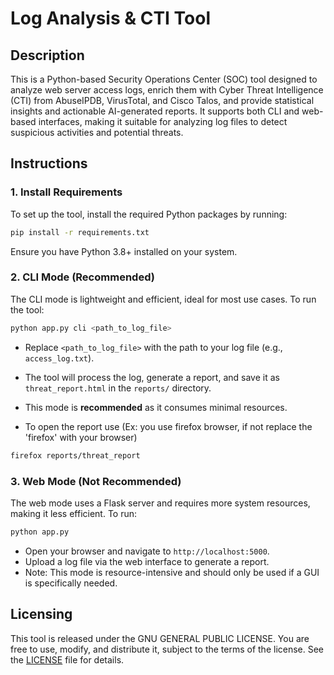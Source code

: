 # Log Analysis & CTI Tool

## Description

This is a Python-based Security Operations Center (SOC) tool designed to analyze web server access logs, enrich them with Cyber Threat Intelligence (CTI) from AbuseIPDB, VirusTotal, and Cisco Talos, and provide statistical insights and actionable AI-generated reports. It supports both CLI and web-based interfaces, making it suitable for analyzing log files to detect suspicious activities and potential threats.

## Instructions

### 1. Install Requirements

To set up the tool, install the required Python packages by running:

```bash
pip install -r requirements.txt
```

Ensure you have Python 3.8+ installed on your system.

### 2. CLI Mode (Recommended)

The CLI mode is lightweight and efficient, ideal for most use cases. To run the tool:

```bash
python app.py cli <path_to_log_file>
```

- Replace `<path_to_log_file>` with the path to your log file (e.g., `access_log.txt`).
- The tool will process the log, generate a report, and save it as `threat_report.html` in the `reports/` directory.
- This mode is **recommended** as it consumes minimal resources.

- To open the report use (Ex: you use firefox browser, if not replace the 'firefox' with your browser)
```bash
firefox reports/threat_report
```

### 3. Web Mode (Not Recommended)

The web mode uses a Flask server and requires more system resources, making it less efficient. To run:

```bash
python app.py
```

- Open your browser and navigate to `http://localhost:5000`.
- Upload a log file via the web interface to generate a report.
- Note: This mode is resource-intensive and should only be used if a GUI is specifically needed.

## Licensing

This tool is released under the GNU GENERAL PUBLIC LICENSE. You are free to use, modify, and distribute it, subject to the terms of the license. See the [LICENSE](./LICENSE) file for details.